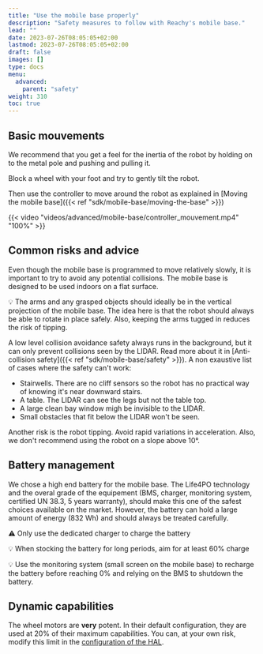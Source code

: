 ```yaml
---
title: "Use the mobile base properly"
description: "Safety measures to follow with Reachy's mobile base."
lead: ""
date: 2023-07-26T08:05:05+02:00
lastmod: 2023-07-26T08:05:05+02:00
draft: false
images: []
type: docs
menu:
  advanced:
    parent: "safety"
weight: 310
toc: true
---
```


## Basic mouvements

We recommend that you get a feel for the inertia of the robot by holding on to the metal pole and pushing and pulling it. 


Block a wheel with your foot and try to gently tilt the robot.


Then use the controller to move around the robot as explained in [Moving the mobile base]({{< ref "sdk/mobile-base/moving-the-base" >}})

{{< video "videos/advanced/mobile-base/controller_mouvement.mp4" "100%" >}}

## Common risks and advice
Even though the mobile base is programmed to move relatively slowly, it is important to try to avoid any potential collisions. The mobile base is designed to be used indoors on a flat surface.

:bulb: The arms and any grasped objects should ideally be in the vertical projection of the mobile base. The idea here is that the robot should always be able to rotate in place safely. Also, keeping the arms tugged in reduces the risk of tipping.

A low level collision avoidance safety always runs in the background, but it can only prevent collisions seen by the LIDAR. Read more about it in [Anti-collision safety]({{< ref "sdk/mobile-base/safety" >}}). A non exaustive list of cases where the safety can't work:
* Stairwells. There are no cliff sensors so the robot has no practical way of knowing it's near downward stairs.
* A table. The LIDAR can see the legs but not the table top. 
* A large clean bay window migh be invisible to the LIDAR. 
* Small obstacles that fit below the LIDAR won't be seen.

Another risk is the robot tipping. Avoid rapid variations in acceleration. Also, we don't recommend using the robot on a slope above 10°.


## Battery management
We chose a high end battery for the mobile base. The Life4PO technology and the overal grade of the equipement (BMS, charger, monitoring system, certified UN 38.3, 5 years warranty), should make this one of the safest choices available on the market.
However, the battery can hold a large amount of energy (832 Wh) and should always be treated carefully.

:warning: Only use the dedicated charger to charge the battery

:bulb: When stocking the battery for long periods, aim for at least 60% charge

:bulb: Use the monitoring system (small screen on the mobile base) to recharge the battery before reaching 0% and relying on the BMS to shutdown the battery.

## Dynamic capabilities
The wheel motors are **very** potent. In their default configuration, they are used at 20% of their maximum capabilities.
You can, at your own risk, modify this limit in the [configuration of the HAL](https://github.com/pollen-robotics/reachy_2023/blob/master/mobile_base_controller/zuuu_hal/config/params.yaml).
